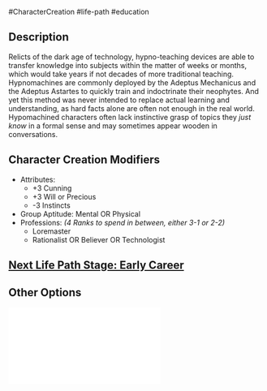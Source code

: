 #CharacterCreation #life-path #education 
## Description
Relicts of the dark age of technology, hypno-teaching devices are able to transfer  knowledge into subjects within the matter of weeks or months, which would take years if not decades of more traditional teaching. Hypnomachines are commonly deployed by the Adeptus Mechanicus and the Adeptus Astartes to quickly train and indoctrinate their neophytes.
And yet this method was never intended to replace actual learning and understanding, as hard facts alone are often not enough in the real world. Hypomachined characters often lack instinctive grasp of topics they _just know_ in a formal sense and may sometimes appear wooden in conversations.

## Character Creation Modifiers
- Attributes: 
	- +3 Cunning
	- +3 Will or Precious
	- -3 Instincts
- Group Aptitude: Mental OR Physical 
- Professions: _(4 Ranks to spend in between, either 3-1 or 2-2)_
	- Loremaster
	- Rationalist OR Believer OR Technologist

## [Next Life Path Stage: Early Career](</LifePath/EarlyCareer/Early Career.md>)

## Other Options
![](</LifePath/Education/List of Educations.md>)